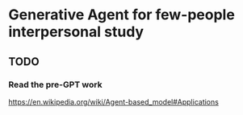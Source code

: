 # Generative Agent for few-people interpersonal study

## TODO
### Read the pre-GPT work
https://en.wikipedia.org/wiki/Agent-based_model#Applications
